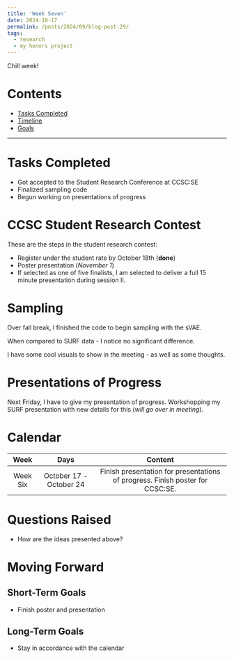 ```yaml
---
title: 'Week Seven'
date: 2024-10-17
permalink: /posts/2024/09/blog-post-29/
tags:
  - research
  - my honors project
---
```


Chill week!

# Contents

- [Tasks Completed](#tasks)
- [Timeline](#calendar)
- [Goals](#moving)


---


<a name="tasks"></a>
# Tasks Completed 
- Got accepted to the Student Research Conference at CCSC:SE
- Finalized sampling code
- Begun working on presentations of progress

# CCSC Student Research Contest

These are the steps in the student research contest:
- Register under the student rate by October 18th (**done**)
- Poster presentation (*November 1*)
- If selected as one of five finalists, I am selected to deliver a full 15 minute presentation during session II.

# Sampling

Over fall break, I finished the code to begin sampling with the sVAE. 

When compared to SURF data - I notice no significant difference. 

I have some cool visuals to show in the meeting - as well as some thoughts. 


# Presentations of Progress
Next Friday, I have to give my presentation of progress. Workshopping my SURF presentation with new details for this (*will go over in meeting*).

<a name="calendar"></a>
# Calendar

| Week | Days    | Content    | 
| :---:   | :---: | :---: |
| Week Six | October 17 - October 24 | Finish presentation for presentations of progress. Finish poster for CCSC:SE. |




<a name="questions"></a>
# Questions Raised
- How are the ideas presented above?
<a name="moving"></a>
# Moving Forward
## Short-Term Goals
- Finish poster and presentation

## Long-Term Goals
- Stay in accordance with the calendar
